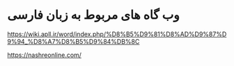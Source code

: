 # وب گاه های مربوط به زبان فارسی

 https://wiki.apll.ir/word/index.php/%D8%B5%D9%81%D8%AD%D9%87%D9%94_%D8%A7%D8%B5%D9%84%DB%8C
 
 https://nashreonline.com/

